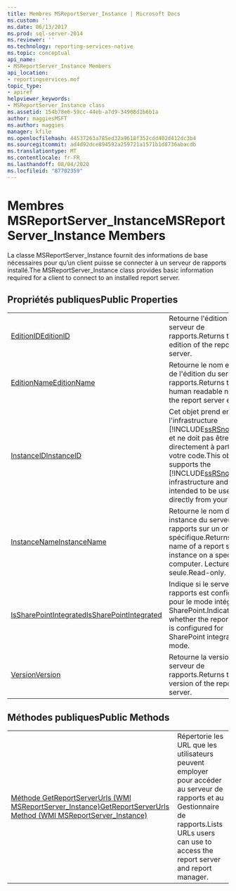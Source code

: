 ```yaml
---
title: Membres MSReportServer_Instance | Microsoft Docs
ms.custom: ''
ms.date: 06/13/2017
ms.prod: sql-server-2014
ms.reviewer: ''
ms.technology: reporting-services-native
ms.topic: conceptual
api_name:
- MSReportServer_Instance Members
api_location:
- reportingservices.mof
topic_type:
- apiref
helpviewer_keywords:
- MSReportServer_Instance class
ms.assetid: 154b78e6-59cc-44eb-a7d9-34908d1b6b1a
author: maggiesMSFT
ms.author: maggies
manager: kfile
ms.openlocfilehash: 44537263a785ed32a9618f352cdd402d412dc3b4
ms.sourcegitcommit: ad4d92dce894592a259721a1571b1d8736abacdb
ms.translationtype: MT
ms.contentlocale: fr-FR
ms.lasthandoff: 08/04/2020
ms.locfileid: "87702359"
---
```

# <a name="msreportserver_instance-members"></a><span data-ttu-id="2b3f7-102">Membres MSReportServer_Instance</span><span class="sxs-lookup"><span data-stu-id="2b3f7-102">MSReportServer_Instance Members</span></span>
  <span data-ttu-id="2b3f7-103">La classe MSReportServer_Instance fournit des informations de base nécessaires pour qu’un client puisse se connecter à un serveur de rapports installé.</span><span class="sxs-lookup"><span data-stu-id="2b3f7-103">The MSReportServer_Instance class provides basic information required for a client to connect to an installed report server.</span></span>  
  
## <a name="public-properties"></a><span data-ttu-id="2b3f7-104">Propri&#233;t&#233;s publiques</span><span class="sxs-lookup"><span data-stu-id="2b3f7-104">Public Properties</span></span>  
  
|||  
|-|-|  
|[<span data-ttu-id="2b3f7-105">EditionID</span><span class="sxs-lookup"><span data-stu-id="2b3f7-105">EditionID</span></span>](msreportserver-instance-properties-editionid.md)|<span data-ttu-id="2b3f7-106">Retourne l'édition du serveur de rapports.</span><span class="sxs-lookup"><span data-stu-id="2b3f7-106">Returns the edition of the report server.</span></span>|  
|[<span data-ttu-id="2b3f7-107">EditionName</span><span class="sxs-lookup"><span data-stu-id="2b3f7-107">EditionName</span></span>](msreportserver-instance-properties-editionname.md)|<span data-ttu-id="2b3f7-108">Retourne le nom explicite de l'édition du serveur de rapports.</span><span class="sxs-lookup"><span data-stu-id="2b3f7-108">Returns the human readable name of the report server edition.</span></span>|  
|[<span data-ttu-id="2b3f7-109">InstanceID</span><span class="sxs-lookup"><span data-stu-id="2b3f7-109">InstanceID</span></span>](msreportserver-instance-properties-instanceid.md)|<span data-ttu-id="2b3f7-110">Cet objet prend en charge l'infrastructure [!INCLUDE[ssRSnoversion](../../includes/ssrsnoversion-md.md)] et ne doit pas être utilisé directement à partir de votre code.</span><span class="sxs-lookup"><span data-stu-id="2b3f7-110">This object supports the [!INCLUDE[ssRSnoversion](../../includes/ssrsnoversion-md.md)] infrastructure and is not intended to be used directly from your code.</span></span>|  
|[<span data-ttu-id="2b3f7-111">InstanceName</span><span class="sxs-lookup"><span data-stu-id="2b3f7-111">InstanceName</span></span>](msreportserver-instance-properties-instancename.md)|<span data-ttu-id="2b3f7-112">Retourne le nom d'une instance du serveur de rapports sur un ordinateur spécifique.</span><span class="sxs-lookup"><span data-stu-id="2b3f7-112">Returns the name of a report server instance on a specific computer.</span></span> <span data-ttu-id="2b3f7-113">Lecture seule.</span><span class="sxs-lookup"><span data-stu-id="2b3f7-113">Read-only.</span></span>|  
|[<span data-ttu-id="2b3f7-114">IsSharePointIntegrated</span><span class="sxs-lookup"><span data-stu-id="2b3f7-114">IsSharePointIntegrated</span></span>](msreportserver-instance-properties-issharepointintegrated.md)|<span data-ttu-id="2b3f7-115">Indique si le serveur de rapports est configuré pour le mode intégré SharePoint.</span><span class="sxs-lookup"><span data-stu-id="2b3f7-115">Indicates whether the report server is configured for SharePoint integrate mode.</span></span>|  
|[<span data-ttu-id="2b3f7-116">Version</span><span class="sxs-lookup"><span data-stu-id="2b3f7-116">Version</span></span>](msreportserver-instance-properties-version.md)|<span data-ttu-id="2b3f7-117">Retourne la version du serveur de rapports.</span><span class="sxs-lookup"><span data-stu-id="2b3f7-117">Returns the version of the report server.</span></span>|  
  
## <a name="public-methods"></a><span data-ttu-id="2b3f7-118">M&#233;thodes publiques</span><span class="sxs-lookup"><span data-stu-id="2b3f7-118">Public Methods</span></span>  
  
|||  
|-|-|  
|[<span data-ttu-id="2b3f7-119">Méthode GetReportServerUrls &#40;WMI MSReportServer_Instance&#41;</span><span class="sxs-lookup"><span data-stu-id="2b3f7-119">GetReportServerUrls Method &#40;WMI MSReportServer_Instance&#41;</span></span>](msreportserver-instance-methods-getreportserverurls.md)|<span data-ttu-id="2b3f7-120">Répertorie les URL que les utilisateurs peuvent employer pour accéder au serveur de rapports et au Gestionnaire de rapports.</span><span class="sxs-lookup"><span data-stu-id="2b3f7-120">Lists URLs users can use to access the report server and report manager.</span></span>|  
  
  
